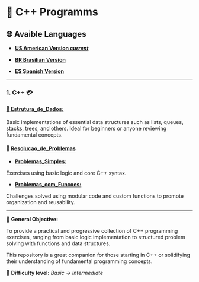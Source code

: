 # 💾 C++ Programms  

## 🌐 Avaible Languages

- **[US American Version _current_](https://github.com/Karlos-Eduardo-Mrqs/Operational_Works/blob/main/Programming%20In%20C%2B%2B/README.md)**

- **[BR Brasilian Version](https://github.com/Karlos-Eduardo-Mrqs/Operational_Works/blob/main/readmes/programming%20in%20c%2B%2B/main_readme/README-BR.md)**

- **[ES Spanish Version](https://github.com/Karlos-Eduardo-Mrqs/Operational_Works/blob/main/readmes/programming%20in%20c%2B%2B/main_readme/README-ES.md)**

---

### 1. C++ 💳

#### [📁 **Estrutura_de_Dados:**](https://github.com/Karlos-Eduardo-Mrqs/Operational_Works/tree/main/Programming%20In%20C%2B%2B/estrutura_de_dados)  

Basic implementations of essential data structures such as lists, queues, stacks, trees, and others.
Ideal for beginners or anyone reviewing fundamental concepts.

#### 📁 [**Resolucao_de_Problemas**](https://github.com/Karlos-Eduardo-Mrqs/Operational_Works/tree/main/Programming%20In%20C%2B%2B/resolucao_de_problemas)  

- [**Problemas_Simples:**](https://github.com/Karlos-Eduardo-Mrqs/Operational_Works/tree/main/Programming%20In%20C%2B%2B/resolucao_de_problemas/problemas_simples)

Exercises using basic logic and core C++ syntax.

- [**Problemas_com_Funcoes:**](https://github.com/Karlos-Eduardo-Mrqs/Operational_Works/tree/main/Programming%20In%20C%2B%2B/resolucao_de_problemas/problemas_com_funcoes) 

Challenges solved using modular code and custom functions to promote organization and reusability.

---

📌 **General Objective:**

To provide a practical and progressive collection of C++ programming exercises, ranging from basic logic implementation to structured problem solving with functions and data structures.

This repository is a great companion for those starting in C++ or solidifying their understanding of fundamental programming concepts.

🧠 **Difficulty level:** 
*Basic → Intermediate*